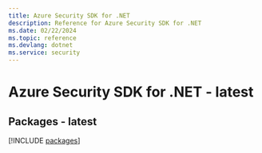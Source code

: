 ```yaml
---
title: Azure Security SDK for .NET
description: Reference for Azure Security SDK for .NET
ms.date: 02/22/2024
ms.topic: reference
ms.devlang: dotnet
ms.service: security
---
```

# Azure Security SDK for .NET - latest
## Packages - latest
[!INCLUDE [packages](security-index.md)]